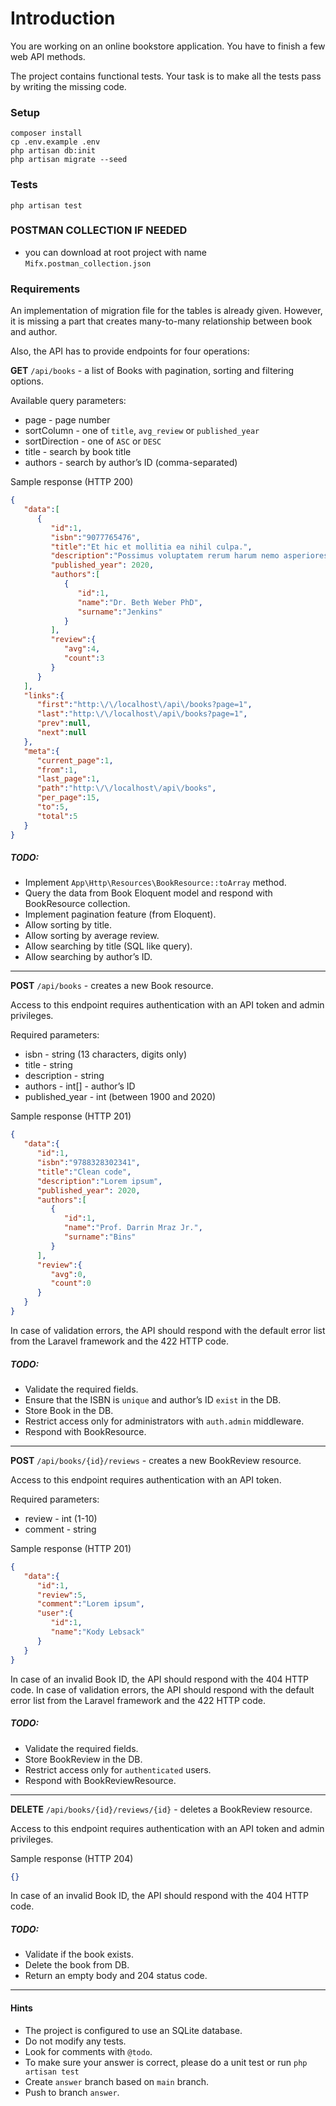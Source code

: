 # Introduction
You are working on an online bookstore application. You have to finish a few web API methods.

The project contains functional tests. Your task is to make all the tests pass by writing the missing code.

### Setup
```hash
composer install
cp .env.example .env
php artisan db:init
php artisan migrate --seed
```

### Tests
```hash
php artisan test
```

### POSTMAN COLLECTION IF NEEDED
- you can download at root project with name `Mifx.postman_collection.json`

### Requirements
An implementation of migration file for the tables is already given.
However, it is missing a part that creates many-to-many relationship between book and author.

Also, the API has to provide endpoints for four operations:

**GET** `/api/books` - a list of Books with pagination, sorting and filtering options.

Available query parameters:
- page - page number
- sortColumn - one of `title`, `avg_review` or `published_year`
- sortDirection - one of `ASC` or `DESC`
- title - search by book title
- authors - search by author’s ID (comma-separated)

Sample response (HTTP 200)

```json
{
   "data":[
      {
         "id":1,
         "isbn":"9077765476",
         "title":"Et hic et mollitia ea nihil culpa.",
         "description":"Possimus voluptatem rerum harum nemo asperiores. Consequuntur tenetur ut nemo ipsam placeat. Sunt eos cum assumenda quasi est. Dolores earum qui quod nihil commodi nisi.",
         "published_year": 2020,
         "authors":[
            {
               "id":1,
               "name":"Dr. Beth Weber PhD",
               "surname":"Jenkins"
            }
         ],
         "review":{
            "avg":4,
            "count":3
         }
      }
   ],
   "links":{
      "first":"http:\/\/localhost\/api\/books?page=1",
      "last":"http:\/\/localhost\/api\/books?page=1",
      "prev":null,
      "next":null
   },
   "meta":{
      "current_page":1,
      "from":1,
      "last_page":1,
      "path":"http:\/\/localhost\/api\/books",
      "per_page":15,
      "to":5,
      "total":5
   }
}
```

##### TODO:

- Implement `App\Http\Resources\BookResource::toArray` method.
- Query the data from Book Eloquent model and respond with BookResource collection.
- Implement pagination feature (from Eloquent).
- Allow sorting by title.
- Allow sorting by average review.
- Allow searching by title (SQL like query).
- Allow searching by author’s ID.

***

**POST** `/api/books` - creates a new Book resource.

Access to this endpoint requires authentication with an API token and admin privileges.

Required parameters:
- isbn - string (13 characters, digits only)
- title - string
- description - string
- authors - int[] - author’s ID
- published_year - int (between 1900 and 2020)

Sample response (HTTP 201)

```json
{
   "data":{
      "id":1,
      "isbn":"9788328302341",
      "title":"Clean code",
      "description":"Lorem ipsum",
      "published_year": 2020,
      "authors":[
         {
            "id":1,
            "name":"Prof. Darrin Mraz Jr.",
            "surname":"Bins"
         }
      ],
      "review":{
         "avg":0,
         "count":0
      }
   }
}
```

In case of validation errors, the API should respond with the default error list from the Laravel framework and the 422 HTTP code.

##### TODO:

- Validate the required fields.
- Ensure that the ISBN is `unique` and author’s ID `exist` in the DB.
- Store Book in the DB.
- Restrict access only for administrators with `auth.admin` middleware.
- Respond with BookResource.

***

**POST** `/api/books/{id}/reviews` - creates a new BookReview resource.

Access to this endpoint requires authentication with an API token.

Required parameters:
- review - int (1-10)
- comment - string

Sample response (HTTP 201)

```json
{
   "data":{
      "id":1,
      "review":5,
      "comment":"Lorem ipsum",
      "user":{
         "id":1,
         "name":"Kody Lebsack"
      }
   }
}
```

In case of an invalid Book ID, the API should respond with the 404 HTTP code.
In case of validation errors, the API should respond with the default error list from the Laravel framework and the 422 HTTP code.

##### TODO:

- Validate the required fields.
- Store BookReview in the DB.
- Restrict access only for `authenticated` users.
- Respond with BookReviewResource.

***

**DELETE** `/api/books/{id}/reviews/{id}` - deletes a BookReview resource.

Access to this endpoint requires authentication with an API token and admin privileges.

Sample response (HTTP 204)

```json
{}
```

In case of an invalid Book ID, the API should respond with the 404 HTTP code.

##### TODO:

- Validate if the book exists.
- Delete the book from DB.
- Return an empty body and 204 status code.

***

#### Hints

- The project is configured to use an SQLite database.
- Do not modify any tests.
- Look for comments with `@todo`.
- To make sure your answer is correct, please do a unit test or run `php artisan test`
- Create `answer` branch based on `main` branch.
- Push to branch `answer`.